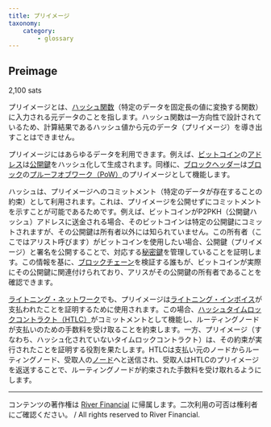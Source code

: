 ```yaml
---
title: プリイメージ
taxonomy:
    category:
        - glossary
---
```


## Preimage
2,100 sats

プリイメージとは、[ハッシュ関数](http://lostinbitcoin.jp.testrs.jp/staging/glossary/hash_function/)（特定のデータを固定長の値に変換する関数）に入力される元データのことを指します。ハッシュ関数は一方向性で設計されているため、計算結果であるハッシュ値から元のデータ（プリイメージ）を導き出すことはできません。

プリイメージにはあらゆるデータを利用できます。例えば、[ビットコイン](http://lostinbitcoin.jp.testrs.jp/staging/glossary/bitcoin/)の[アドレス](http://lostinbitcoin.jp.testrs.jp/staging/glossary/address/)は[公開鍵](http://lostinbitcoin.jp.testrs.jp/staging/glossary/public_key/)をハッシュ化して生成されます。同様に、[ブロックヘッダー](http://lostinbitcoin.jp.testrs.jp/staging/glossary/block_header/)は[ブロック]((http://lostinbitcoin.jp.testrs.jp/staging/glossary/block/))の[プルーフオブワーク（PoW）](http://lostinbitcoin.jp.testrs.jp/staging/glossary/pow/)のプリイメージとして機能します。

ハッシュは、プリイメージへのコミットメント（特定のデータが存在することの約束）として利用されます。これは、プリイメージを公開せずにコミットメントを示すことが可能であるためです。例えば、ビットコインがP2PKH（公開鍵ハッシュ）アドレスに送金される場合、そのビットコインは特定の公開鍵にコミットされますが、その公開鍵は所有者以外には知られていません。この所有者（ここではアリスト呼びます）がビットコインを使用したい場合、公開鍵（プリイメージ）と署名を公開することで、対応する[秘密鍵](http://lostinbitcoin.jp.testrs.jp/staging/glossary/private_key/)を管理していることを証明します。この情報を基に、[ブロックチェーン](http://lostinbitcoin.jp.testrs.jp/staging/glossary/blockchain-2/)を検証する誰もが、ビットコインが実際にその公開鍵に関連付けられており、アリスがその公開鍵の所有者であることを確認できます。

[ライトニング・ネットワーク](http://lostinbitcoin.jp.testrs.jp/staging/glossary/lightning_network/)でも、プリイメージは[ライトニング・インボイス](http://lostinbitcoin.jp.testrs.jp/staging/glossary/lightning_invoice/)が支払われたことを証明するために使用されます。この場合、[ハッシュタイムロックコントラクト（HTLC）](http://lostinbitcoin.jp.testrs.jp/staging/glossary/htlc/)がコミットメントとして機能し、ルーティングノードが支払いのための手数料を受け取ることを約束します。一方、プリイメージ（すなわち、ハッシュ化されていないタイムロックコントラクト）は、その約束が実行されたことを証明する役割を果たします。HTLCは支払い元のノードからルーティングノード、受取人の[ノード](http://lostinbitcoin.jp.testrs.jp/staging/glossary/node-2/)へと送信され、受取人はHTLCのプリイメージを返送することで、ルーティングノードが約束された手数料を受け取れるようにします。

---
コンテンツの著作権は [River Financial](https://river.com/) に帰属します。二次利用の可否は権利者にご確認ください。 / All rights reserved to River Financial.

